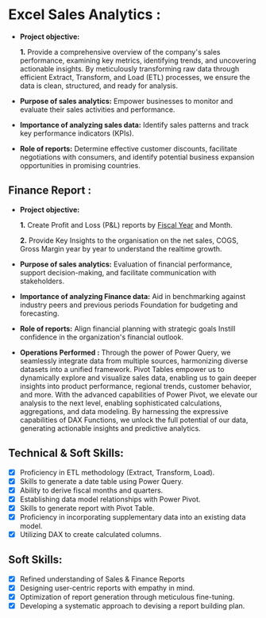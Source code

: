 # Excel Sales Analytics :

- **Project objective:** 

    **1.** Provide a comprehensive overview of the company's sales performance, examining key metrics, identifying trends, and uncovering actionable insights. By meticulously transforming raw data through 
           efficient Extract, Transform, and Load (ETL) processes, we ensure the data is clean, structured, and ready for analysis.

- **Purpose of sales analytics:** Empower businesses to monitor and evaluate their sales activities and performance.

- **Importance of analyzing sales data:** Identify sales patterns and track key performance indicators (KPIs).

- **Role of reports:** Determine effective customer discounts, facilitate negotiations with consumers, and identify potential business expansion opportunities in promising countries.


## Finance Report :

- **Project objective:** 

    **1.** Create Profit and Loss (P&L) reports by  [Fiscal Year](https://en.wikipedia.org/wiki/Fiscal_year) and Month.

   **2.** Provide Key Insights to the organisation on the net sales, COGS, Gross Margin year by year to understand the realtime growth.

- **Purpose of sales analytics:** Evaluation of financial performance, support decision-making, and facilitate communication with stakeholders.

- **Importance of analyzing Finance data:** Aid in benchmarking against industry peers and previous periods Foundation for budgeting and forecasting.

- **Role of reports:** Align financial planning with strategic goals Instill confidence in the organization's financial outlook.
- **Operations Performed :** Through the power of Power Query, we seamlessly integrate data from multiple sources, harmonizing diverse datasets into a unified framework. Pivot Tables empower us to dynamically explore and visualize sales data, enabling us to gain deeper insights into product performance, regional trends, customer behavior, and more. With the advanced capabilities of Power Pivot, we elevate our analysis to the next level, enabling sophisticated calculations, aggregations, and data modeling. By harnessing the expressive capabilities of DAX Functions, we unlock the full potential of our data, generating actionable insights and predictive analytics.


## Technical & Soft Skills:
- [x]	Proficiency in ETL methodology (Extract, Transform, Load).
- [x]	Skills to generate a date table using Power Query.
- [x]	Ability to derive fiscal months and quarters.
- [x]	Establishing data model relationships with Power Pivot.
- [x]	Skills to generate report with Pivot Table.
- [x]	Proficiency in incorporating supplementary data into an existing data model.
- [x]	Utilizing DAX to create calculated columns.

## Soft Skills:
- [x]	Refined understanding of Sales & Finance Reports
- [x]	Designing user-centric reports with empathy in mind.
- [x]	Optimization of report generation through meticulous fine-tuning.
- [x]	Developing a systematic approach to devising a report building plan.

